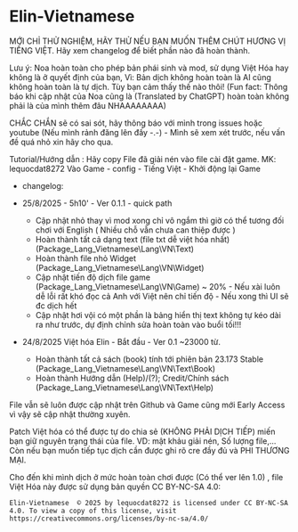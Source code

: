 # Elin-Vietnamese

MỚI CHỈ THỬ NGHIỆM, HÃY THỬ NẾU BẠN MUỐN THÊM CHÚT HƯƠNG VỊ TIẾNG VIỆT. Hãy xem changelog để biết phần nào đã hoàn thành.

Lưu ý: Noa hoàn toàn cho phép bản phái sinh và mod, sử dụng Việt Hóa hay không là ở quyết định của bạn, Vì: Bản dịch không hoàn toàn là AI cũng không hoàn toàn là tự dịch. Tùy bạn cảm thấy thế nào thôi!
(Fun fact: Thông báo khi cập nhật của Noa cũng là (Translated by ChatGPT) hoàn toàn không phải là của mình thêm đâu NHAAAAAAAA)

CHẮC CHẮN sẽ có sai sót, hãy thông báo với mình trong issues hoặc youtube (Nếu mình rảnh đăng lên đấy -.-) - Mình sẽ xem xét trước, nếu vấn đề quá nhỏ xin hãy cho qua.

Tutorial/Hướng dẫn :
Hãy copy File đã giải nén vào file cài đặt game. MK: lequocdat8272
Vào Game - config - Tiếng Việt - Khởi động lại Game

- changelog:
- 25/8/2025 - 5h10' - Ver 0.1.1 - quick path
  + Cập nhật nhỏ thay vì mod xong chỉ vô ngắm thì giờ có thể tương đối chơi với English ( Nhiều chỗ vẫn chưa can thiệp được )
  + Hoàn thành tất cả dạng text (file txt dễ việt hóa nhất) (Package\_Lang_Vietnamese\Lang\VN\Text)
  + Hoàn thành file nhỏ Widget (Package\_Lang_Vietnamese\Lang\VN\Widget)
  + Cập nhật tiến độ dịch file game (Package\_Lang_Vietnamese\Lang\VN\Game) ~ 20% - Nếu xài luôn dễ lỗi rất khó đọc cả Anh với Việt nên chỉ tiến độ - Nếu xong thì UI sẽ đc dịch hết
  + Cập nhật hơi vội có một phần là bảng hiển thị text không tự kéo dài ra như trước, dự định chỉnh sửa hoàn toàn vào buổi tối!!!
    
- 24/8/2025 Việt hóa Elin - Bắt đầu - Ver 0.1 ~23000 từ.
  + Hoàn thành tất cả sách (book) tính tới phiên bản 23.173 Stable (Package\_Lang_Vietnamese\Lang\VN\Text\Book)
  + Hoàn thành Hướng dẫn (Help)/(?); Credit/Chính sách (Package\_Lang_Vietnamese\Lang\VN\Text\Help)

File vẫn sẽ luôn được cập nhật trên Github và Game cũng mới Early Access vì vậy sẽ cập nhật thường xuyên.

Patch Việt hóa có thể được tự do chia sẻ (KHÔNG PHẢI DỊCH TIẾP) miến bạn giữ nguyên trạng thái của file. VD: mật khảu giải nén, Số lượng file,...
Còn nếu bạn muốn tiếp tục dịch cần được ghi rõ cre đầy đủ và PHI THƯƠNG MẠI.

Cho đến khi mình dịch ở mức hoàn toàn chơi được (Có thể ver lên 1.0) , file Việt Hóa này được sử dụng bản quyền CC BY-NC-SA 4.0:

    Elin-Vietnamese  © 2025 by lequocdat8272 is licensed under CC BY-NC-SA 4.0. To view a copy of this license, visit https://creativecommons.org/licenses/by-nc-sa/4.0/
